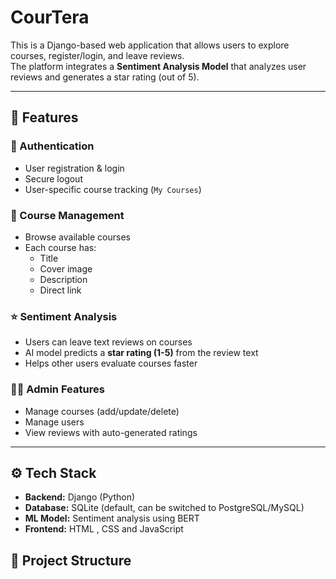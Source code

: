 # CourTera

This is a Django-based web application that allows users to explore courses, register/login, and leave reviews.  
The platform integrates a **Sentiment Analysis Model** that analyzes user reviews and generates a star rating (out of 5).

---

## 🚀 Features

### 🔑 Authentication
- User registration & login
- Secure logout
- User-specific course tracking (`My Courses`)

### 📘 Course Management
- Browse available courses
- Each course has:
  - Title
  - Cover image
  - Description
  - Direct link

### ⭐ Sentiment Analysis
- Users can leave text reviews on courses
- AI model predicts a **star rating (1-5)** from the review text
- Helps other users evaluate courses faster

### 👩‍💻 Admin Features
- Manage courses (add/update/delete)
- Manage users
- View reviews with auto-generated ratings

---

## ⚙️ Tech Stack
- **Backend:** Django (Python)
- **Database:** SQLite (default, can be switched to PostgreSQL/MySQL)
- **ML Model:** Sentiment analysis using BERT
- **Frontend:** HTML , CSS and JavaScript


## 📂 Project Structure

